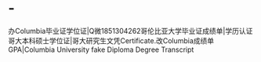 # -
办Columbia毕业证学位证|Q微1851304262哥伦比亚大学毕业证成绩单|学历认证哥大本科硕士学位证|哥大研究生文凭Certificate.改Columbia成绩单GPA|Columbia University fake Diploma Degree Transcript
